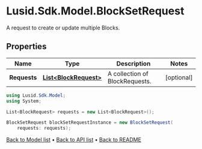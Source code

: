 # Lusid.Sdk.Model.BlockSetRequest
A request to create or update multiple Blocks.

## Properties

Name | Type | Description | Notes
------------ | ------------- | ------------- | -------------
**Requests** | [**List&lt;BlockRequest&gt;**](BlockRequest.md) | A collection of BlockRequests. | [optional] 

```csharp
using Lusid.Sdk.Model;
using System;

List<BlockRequest> requests = new List<BlockRequest>();

BlockSetRequest blockSetRequestInstance = new BlockSetRequest(
    requests: requests);
```

[Back to Model list](../README.md#documentation-for-models) &#8226; [Back to API list](../README.md#documentation-for-api-endpoints) &#8226; [Back to README](../README.md)
